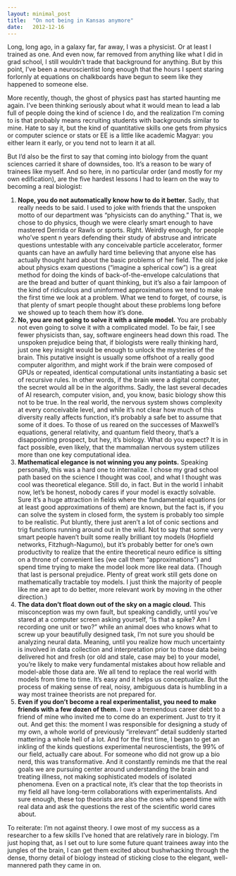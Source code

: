 ```yaml
---
layout: minimal_post
title:  "On not being in Kansas anymore"
date:   2012-12-16 
---
```

Long, long ago, in a galaxy far, far away, I was a physicist. Or at least I trained as one. And even now, far removed from anything like what I did in grad school, I still wouldn’t trade that background for anything. But by this point, I’ve been a neuroscientist long enough that the hours I spent staring forlornly at equations on chalkboards have begun to seem like they happened to someone else.

More recently, though, the ghost of physics past has started haunting me again. I’ve been thinking seriously about what it would mean to lead a lab full of people doing the kind of science I do, and the realization I’m coming to is that probably means recruiting students with backgrounds similar to mine. Hate to say it, but the kind of quantitative skills one gets from physics or computer science or stats or EE is a little like academic Magyar: you either learn it early, or you tend not to learn it at all.

But I’d also be the first to say that coming into biology from the quant sciences carried it share of downsides, too. It’s a reason to be wary of trainees like myself. And so here, in no particular order (and mostly for my own edification), are the five hardest lessons I had to learn on the way to becoming a real biologist:

1. **Nope, you do not automatically know how to do it better.** Sadly, that really needs to be said. I used to joke with friends that the unspoken motto of our department was “physicists can do anything.” That is, we chose to do physics, though we were clearly smart enough to have mastered Derrida or Rawls or sports. Right. Weirdly enough, for people who’ve spent n years defending their study of abstruse and intricate questions untestable with any conceivable particle accelerator, former quants can have an awfully hard time believing that anyone else has actually thought hard about the basic problems of her field. The old joke about physics exam questions (“imagine a spherical cow”) is a great method for doing the kinds of back-of-the-envelope calculations that are the bread and butter of quant thinking, but it’s also a fair lampoon of the kind of ridiculous and uninformed approximations we tend to make the first time we look at a problem. What we tend to forget, of course, is that plenty of smart people thought about these problems long before we showed up to teach them how it’s done.
1. **No, you are not going to solve it with a simple model.** You are probably not even going to solve it with a complicated model. To be fair, I see fewer physicists than, say, software engineers head down this road. The unspoken prejudice being that, if biologists were really thinking hard, just one key insight would be enough to unlock the mysteries of the brain. This putative insight is usually some offshoot of a really good computer algorithm, and might work if the brain were composed of GPUs or repeated, identical computational units instantiating a basic set of recursive rules. In other words, if the brain were a digital computer, the secret would all be in the algorithms. Sadly, the last several decades of AI research, computer vision, and, you know, basic biology show this not to be true. In the real world, the nervous system shows complexity at every conceivable level, and while it’s not clear how much of this diversity really affects function, it’s probably a safe bet to assume that some of it does. To those of us reared on the successes of Maxwell’s equations, general relativity, and quantum field theory, that’s a disappointing prospect, but hey, it’s biology. What do you expect? It is in fact possible, even likely, that the mammalian nervous system utilizes more than one key computational idea.
1. **Mathematical elegance is not winning you any points.** Speaking personally, this was a hard one to internalize. I chose my grad school path based on the science I thought was cool, and what I thought was cool was theoretical elegance. Still do, in fact. But in the world I inhabit now, let’s be honest, nobody cares if your model is exactly solvable. Sure it’s a huge attraction in fields where the fundamental equations (or at least good approximations of them) are known, but the fact is, if you can solve the system in closed form, the system is probably too simple to be realistic. Put bluntly, there just aren’t a lot of conic sections and trig functions running around out in the wild. Not to say that some very smart people haven’t built some really brilliant toy models (Hopfield networks, Fitzhugh-Nagumo), but it’s probably better for one’s own productivity to realize that the entire theoretical neuro edifice is sitting on a throne of convenient lies (we call them “approximations”) and spend time trying to make the model look more like real data. (Though that last is personal prejudice. Plenty of great work still gets done on mathematically tractable toy models. I just think the majority of people like me are apt to do better, more relevant work by moving in the other direction.)
1. **The data don’t float down out of the sky on a magic cloud.** This misconception was my own fault, but speaking candidly, until you’ve stared at a computer screen asking yourself, “Is that a spike? Am I recording one unit or two?” while an animal does who knows what to screw up your beautifully designed task, I’m not sure you should be analyzing neural data. Meaning, until you realize how much uncertainty is involved in data collection and interpretation prior to those data being delivered hot and fresh (or old and stale, case may be) to your model, you’re likely to make very fundamental mistakes about how reliable and model-able those data are. We all tend to replace the real world with models from time to time. It’s easy and it helps us conceptualize. But the process of making sense of real, noisy, ambiguous data is humbling in a way most trainee theorists are not prepared for.
1. **Even if you don’t become a real experimentalist, you need to make friends with a few dozen of them.** I owe a tremendous career debt to a friend of mine who invited me to come do an experiment. Just to try it out. And get this: the moment I was responsible for designing a study of my own, a whole world of previously “irrelevant” detail suddenly started mattering a whole hell of a lot. And for the first time, I began to get an inkling of the kinds questions experimental neuroscientists, the 99% of our field, actually care about. For someone who did not grow up a bio nerd, this was transformative. And it constantly reminds me that the real goals we are pursuing center around understanding the brain and treating illness, not making sophisticated models of isolated phenomena. Even on a practical note, it’s clear that the top theorists in my field all have long-term collaborations with experimentalists. And sure enough, these top theorists are also the ones who spend time with real data and ask the questions the rest of the scientific world cares about.

To reiterate: I’m not against theory. I owe most of my success as a researcher to a few skills I’ve honed that are relatively rare in biology. I’m just hoping that, as I set out to lure some future quant trainees away into the jungles of the brain, I can get them excited about bushwhacking through the dense, thorny detail of biology instead of sticking close to the elegant, well-mannered path they came in on.